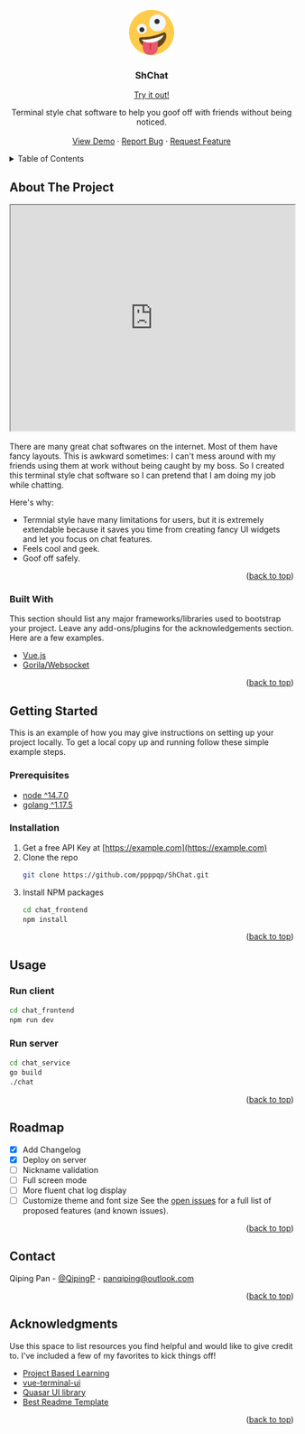 <div id="top"></div>
<!--
*** Thanks for checking out the Best-README-Template. If you have a suggestion
*** that would make this better, please fork the repo and create a pull request
*** or simply open an issue with the tag "enhancement".
*** Don't forget to give the project a star!
*** Thanks again! Now go create something AMAZING! :D
-->




<!-- PROJECT SHIELDS -->
<!--
*** I'm using markdown "reference style" links for readability.
*** Reference links are enclosed in brackets [ ] instead of parentheses ( ).
*** See the bottom of this document for the declaration of the reference variables
*** for contributors-url, forks-url, etc. This is an optional, concise syntax you may use.
*** https://www.markdownguide.org/basic-syntax/#reference-style-links
-->
<!-- [![Contributors][contributors-shield]][contributors-url]
[![Forks][forks-shield]][forks-url]
[![Stargazers][stars-shield]][stars-url]
[![Issues][issues-shield]][issues-url]
[![MIT License][license-shield]][license-url]
[![LinkedIn][linkedin-shield]][linkedin-url] -->



<!-- PROJECT LOGO -->
<br />
<div align="center">
  <a href="https://github.com/ppppqp/ShChat">
    <img src="images/logo.png" alt="Logo" width="80" height="80">
  </a>

  <h3 align="center">ShChat</h3>


  [Try it out!](http://shchat.cyou:8080/)
  <p align="center">
    Terminal style chat software to help you goof off with friends without being noticed.
    <br />
    <br />
    <a href="https://github.com/ppppqp/ShChat">View Demo</a>
    ·
    <a href="https://github.com/ppppqp/ShChat/issues">Report Bug</a>
    ·
    <a href="https://github.com/ppppqp/ShChat/issues">Request Feature</a>
  </p>
</div>



<!-- TABLE OF CONTENTS -->
<details>
  <summary>Table of Contents</summary>
  <ol>
    <li>
      <a href="#about-the-project">About The Project</a>
      <ul>
        <li><a href="#built-with">Built With</a></li>
      </ul>
    </li>
    <li>
      <a href="#getting-started">Getting Started</a>
      <ul>
        <li><a href="#prerequisites">Prerequisites</a></li>
        <li><a href="#installation">Installation</a></li>
      </ul>
    </li>
    <li><a href="#usage">Usage</a></li>
    <li><a href="#roadmap">Roadmap</a></li>
    <li><a href="#contributing">Contributing</a></li>
    <li><a href="#license">License</a></li>
    <li><a href="#contact">Contact</a></li>
    <li><a href="#acknowledgments">Acknowledgments</a></li>
  </ol>
</details>



<!-- ABOUT THE PROJECT -->
## About The Project
<iframe
  src="http://shchat.cyou:8080/"
  style="width:100%; height:400px;"
></iframe>

There are many great chat softwares on the internet. Most of them have fancy layouts. This is awkward sometimes: I can't mess around with my friends using them at work without being caught by my boss. So I created this terminal style chat software so I can pretend that I am doing my job while chatting.

Here's why:
* Termnial style have many limitations for users, but it is  extremely extendable because it saves you time from creating fancy UI widgets and let you focus on chat features.
* Feels cool and geek.
* Goof off safely.



<p align="right">(<a href="#top">back to top</a>)</p>



### Built With

This section should list any major frameworks/libraries used to bootstrap your project. Leave any add-ons/plugins for the acknowledgements section. Here are a few examples.

* [Vue.js](https://vuejs.org/)
* [Gorila/Websocket](https://pkg.go.dev/github.com/gorilla/websocket)


<p align="right">(<a href="#top">back to top</a>)</p>



<!-- GETTING STARTED -->
## Getting Started

This is an example of how you may give instructions on setting up your project locally.
To get a local copy up and running follow these simple example steps.

### Prerequisites

* [node ^14.7.0](https://nodejs.org/en/download/)
* [golang ^1.17.5](https://go.dev/doc/install)

### Installation


1. Get a free API Key at [https://example.com](https://example.com)
2. Clone the repo
   ```sh
   git clone https://github.com/ppppqp/ShChat.git
   ```
3. Install NPM packages
   ```sh
   cd chat_frontend
   npm install
   ```

<p align="right">(<a href="#top">back to top</a>)</p>



<!-- USAGE EXAMPLES -->
## Usage


### Run client
```sh
cd chat_frontend
npm run dev
```

### Run server
```sh
cd chat_service
go build
./chat
```


<p align="right">(<a href="#top">back to top</a>)</p>



<!-- ROADMAP -->
## Roadmap

- [x] Add Changelog
- [x] Deploy on server
- [ ] Nickname validation
- [ ] Full screen mode
- [ ] More fluent chat log display
- [ ] Customize theme and font size
See the [open issues](https://github.com/othneildrew/Best-README-Template/issues) for a full list of proposed features (and known issues).

<p align="right">(<a href="#top">back to top</a>)</p>






<!-- CONTACT -->
## Contact

Qiping Pan - [@QipingP](https://twitter.com/QipingP) - panqiping@outlook.com


<p align="right">(<a href="#top">back to top</a>)</p>



<!-- ACKNOWLEDGMENTS -->
## Acknowledgments

Use this space to list resources you find helpful and would like to give credit to. I've included a few of my favorites to kick things off!

* [Project Based Learning](https://github.com/practical-tutorials/project-based-learning)
* [vue-terminal-ui](https://github.com/shershen08/vue-terminal-ui)
* [Quasar UI library](https://quasar.dev/)
* [Best Readme Template](https://github.com/othneildrew/Best-README-Template/)
<p align="right">(<a href="#top">back to top</a>)</p>



<!-- MARKDOWN LINKS & IMAGES -->
<!-- https://www.markdownguide.org/basic-syntax/#reference-style-links -->
[contributors-shield]: https://img.shields.io/github/contributors/othneildrew/Best-README-Template.svg?style=for-the-badge
[contributors-url]: https://github.com/othneildrew/Best-README-Template/graphs/contributors
[forks-shield]: https://img.shields.io/github/forks/othneildrew/Best-README-Template.svg?style=for-the-badge
[forks-url]: https://github.com/othneildrew/Best-README-Template/network/members
[stars-shield]: https://img.shields.io/github/stars/othneildrew/Best-README-Template.svg?style=for-the-badge
[stars-url]: https://github.com/othneildrew/Best-README-Template/stargazers
[issues-shield]: https://img.shields.io/github/issues/othneildrew/Best-README-Template.svg?style=for-the-badge
[issues-url]: https://github.com/othneildrew/Best-README-Template/issues
[license-shield]: https://img.shields.io/github/license/othneildrew/Best-README-Template.svg?style=for-the-badge
[license-url]: https://github.com/othneildrew/Best-README-Template/blob/master/LICENSE.txt
[linkedin-shield]: https://img.shields.io/badge/-LinkedIn-black.svg?style=for-the-badge&logo=linkedin&colorB=555
[linkedin-url]: https://linkedin.com/in/othneildrew
[product-screenshot]: images/screenshot.png